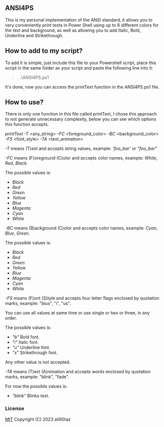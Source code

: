 ## ANSI4PS 

This is my personal implementation of the ANSI standard, it allows you to very conveniently print texts in Power Shell using up to 8 different colors for the text and background, as well as allowing you to add Italic, Bold, Underline and Strikethrough.

## How to add to my script?

To add it is simple, just include this file to your Powershell script, place this script in the same folder as your script and paste the following line into it:

> . .\ANSI4PS.ps1

It's done, now you can access the printText function in the ANSI4PS.ps1 file.

## How to use?

There is only one function in this file called printText, I chose this approach to not generate unnecessary complexity, below you can see which options this function accepts.

*printText* *-T* <any_string> *-FC* <foreground_color> *-BC* <background_color> *-FS* <font_style> *-TA* <text_animation>

*-T* means (T)ext and accepts string values, example: *'foo_bar'* or *"foo_bar"*

*-FC* means (F)oreground (C)olor and accepts color names, example: *White*, *Red*, *Black*.

The possible values is:

- *Black*
- *Red*
- *Green*
- *Yellow*
- *Blue*
- *Magenta*
- *Cyan*
- *White*

*-BC* means (B)ackground (C)olor and accepts color names, example: *Cyan*, *Blue*, *Green*.

The possible values is:

- *Black*
- *Red*
- *Green*
- *Yellow*
- *Blue*
- *Magenta*
- *Cyan*
- *White*

*-FS* means (F)ont (S)tyle and accepts four letter flags enclosed by quotation marks, example: "bius", "i", "us".

You can use all values at same time or use single or two or three, in any order.

The possible values is:

- *"b"* Bold font.
- *"i"* Italic font.
- *"u"* Underline font.
- *"s"* Strikethrough font.

Any other value is not accepted.

*-TA* means (T)ext (A)nimation and accepts words enclosed by quotation marks, example: "blink", "fade".

For now the possible values is:

- *"blink"* Blinks text.

### License

[MIT](https://opensource.org/licenses/MIT) Copyright (C) 2023 ali90taz


